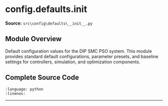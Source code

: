 # config.defaults.__init__

**Source:** `src\config\defaults\__init__.py`

## Module Overview

Default configuration values for the DIP SMC PSO system.
This module provides standard default configurations, parameter
presets, and baseline settings for controllers, simulation,
and optimization components.

## Complete Source Code

```{literalinclude} ../../../src/config/defaults/__init__.py
:language: python
:linenos:
```

---

